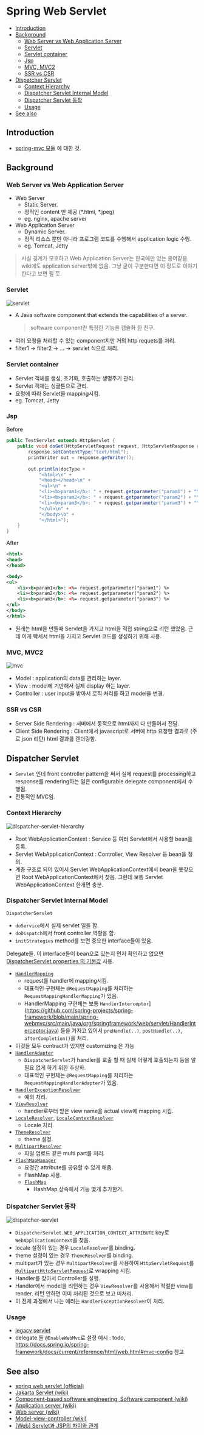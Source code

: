 # Spring Web Servlet

- [Introduction](#introduction)
- [Background](#background)
  - [Web Server vs Web Application Server](#web-server-vs-web-application-server)
  - [Servlet](#servlet)
  - [Servlet container](#servlet-container)
  - [Jsp](#jsp)
  - [MVC, MVC2](#mvc-mvc2)
  - [SSR vs CSR](#ssr-vs-csr)
- [Dispatcher Servlet](#dispatcher-servlet)
  - [Context Hierarchy](#context-hierarchy)
  - [Dispatcher Servlet Internal Model](#dispatcher-servlet-internal-model)
  - [Dispatcher Servlet 동작](#dispatcher-servlet-동작)
  - [Usage](#usage)
- [See also](#see-also)

## Introduction

- [spring-mvc 모듈](https://github.com/spring-projects/spring-framework/tree/main/spring-webmvc) 에 대한 것.

## Background

### Web Server vs Web Application Server

- Web Server
  - Static Server.
  - 정적인 content 만 제공 (*.html, *.jpeg)
  - eg. nginx, apache server
- Web Application Server
  - Dynamic Server.
  - 정적 리소스 뿐만 아니라 프로그램 코드를 수행해서 application logic 수행.
  - eg. Tomcat, Jetty

> 사실 경계가 모호하고 Web Application Server는 한국에만 있는 용어같음. wiki에도 application server밖에 없음. 그냥 굳이 구분한다면 이 정도로 이야기 한다고 보면 될 듯.

### Servlet

![servlet](./img/spring-web-servlet-servlet.png)

- A Java software component that extends the capabilities of a server.
  > software component란 특정한 기능을 캡슐화 한 친구.
- 여러 요청을 처리할 수 있는 component지만 거의 http requets를 처리.
- filter1 -> filter2 -> ... -> servlet 식으로 처리.

### Servlet container

- Servlet 객체를 생성, 초기화, 호출하는 생명주기 관리.
- Servlet 객체는 싱글톤으로 관리.
- 요청에 따라 Servlet을 mapping시킴.
- eg. Tomcat, Jetty

### Jsp

Before

```java
public TestServlet extends HttpServlet {
    public void doGet(HttpServletRequest request, HttpServletResponse response) throws ServletException, IOException {
        response.setContentType("text/html");
        printWriter out = response.getWriter();
        
        out.println(docType + 
            "<html>\n" +
            "<head></head>\n" +
            "<ul>\n" + 
            "<li><b>param1</b>: " + request.getparameter("param1") + "\n" +
            "<li><b>param2</b>: " + request.getparameter("param2") + "\n" +
            "<li><b>param3</b>: " + request.getparameter("param3") + "\n" +
            "</ul>\n" +
            "</body>\b" + 
            "</html>");
    }
}
```

After

```xml
<html>
<head>
</head>

<body>
<ul>
    <li><b>param1</b>: <%= request.getparameter("param1") %>
    <li><b>param2</b>: <%= request.getparameter("param2") %>
    <li><b>param3</b>: <%= request.getparameter("param3") %>
</ul>
</body>
</html>
```

- 원래는 html을 만들때 Servlet을 가지고 html을 직접 string으로 리턴 했었음. 근데 이게 빡세서 html을 가지고 Servlet 코드를 생성하기 위해 사용.

### MVC, MVC2

![mvc](./img/spring-web-servlet-mvc.png)

- Model : application의 data를 관리하는 layer.
- View : model에 기반해서 실제 display 하는 layer.
- Controller : user input을 받아서 로직 처리를 하고 model을 변경.

### SSR vs CSR

- Server Side Rendering : 서버에서 동적으로 html까지 다 만들어서 전달.
- Client Side Rendering : Client에서 javascript로 서버에 http 요청한 결과로 (주로 json 리턴) html 결과를 렌더링함.

## Dispatcher Servlet

- `Servlet` 인데 front controller pattern을 써서 실제 request를 processing하고 response를 rendering하는 일은 configurable delegate component에서 수행됨.
- 전통적인 MVC임.

### Context Hierarchy

![dispatcher-servlet-hierarchy](./img/spring-web-servlet-dispatcher-servlet-hierarchy.png)

- Root WebApplicationContext : Service 등 여러 Servlet에서 사용할 bean을 등록.
- Servlet WebApplicationContext : Controller, View Resolver 등 bean을 정의.
- 계층 구조로 되어 있어서 Servlet WebApplicationContext에서 bean을 못찾으면 Root WebApplicationContext에서 찾음. 그런데 보통 Servlet WebApplicationContext 한개면 충분.

### Dispatcher Servlet Internal Model

`DispatcherServlet`

- `doService`에서 실제 servlet 일을 함.
- `doDispatch`에서 front controller 역할을 함.
- `initStrategies` method를 보면 중요한 interface들이 있음.

Delegate들. 이 interface들이 bean으로 있는지 먼저 확인하고 없으면 [DispatcherServlet.properties 의 기본값](https://github.com/spring-projects/spring-framework/blob/main/spring-webmvc/src/main/resources/org/springframework/web/servlet/DispatcherServlet.properties) 사용.

- [`HandlerMapping`](https://github.com/spring-projects/spring-framework/blob/main/spring-webmvc/src/main/java/org/springframework/web/servlet/HandlerMapping.java)
  - request를 handler에 mapping시킴.
  - 대표적인 구현체는 `@RequestMapping`를 처리하는 `RequestMappingHandlerMapping`가 있음.
  - HandlerMapping 구현체는 보통 `HandlerInterceptor`](https://github.com/spring-projects/spring-framework/blob/main/spring-webmvc/src/main/java/org/springframework/web/servlet/HandlerInterceptor.java) 들을 가지고 있어서 `preHandle(..)`, `postHandle(..)`, `afterCompletion()`을 처리.
- 이것들 모두 contract가 있지만 customizing 은 가능
- [`HandlerAdapter`](https://github.com/spring-projects/spring-framework/blob/main/spring-webmvc/src/main/java/org/springframework/web/servlet/HandlerAdapter.java)
  - `DispatcherServlet`가 handler를 호출 할 때 실제 어떻게 호출되는지 등을 알 필요 없게 하기 위한 추상화.
  - 대표적인 구현체는 `@RequestMapping`를 처리하는 `RequestMappingHandlerAdapter`가 있음.
- [`HandlerExceptionResolver`](https://github.com/spring-projects/spring-framework/blob/main/spring-webmvc/src/main/java/org/springframework/web/servlet/HandlerExceptionResolver.java)
  - 예외 처리.
- [`ViewResolver`](https://github.com/spring-projects/spring-framework/blob/main/spring-webmvc/src/main/java/org/springframework/web/servlet/ViewResolver.java)
  - handler로부터 받은 view name을 actual view에 mapping 시킴.
- [`LocaleResolver`](https://github.com/spring-projects/spring-framework/blob/main/spring-webmvc/src/main/java/org/springframework/web/servlet/LocaleResolver.java), [`LocaleContextResolver`](https://github.com/spring-projects/spring-framework/blob/main/spring-webmvc/src/main/java/org/springframework/web/servlet/LocaleContextResolver.java)
  - Locale 처리.
- [`ThemeResolver`](https://github.com/spring-projects/spring-framework/blob/main/spring-webmvc/src/main/java/org/springframework/web/servlet/ThemeResolver.java)
  - theme 설정.
- [`MultipartResolver`](https://github.com/spring-projects/spring-framework/blob/main/spring-web/src/main/java/org/springframework/web/multipart/MultipartResolver.java)
  - 파일 업로드 같은 multi part를 처리.
- [`FlashMapManager`](https://github.com/spring-projects/spring-framework/blob/main/spring-webmvc/src/main/java/org/springframework/web/servlet/FlashMapManager.java)
  - 요청간 attribute를 공유할 수 있게 해줌.
  - FlashMap 사용.
  - [`FlashMap`](https://github.com/spring-projects/spring-framework/blob/main/spring-webmvc/src/main/java/org/springframework/web/servlet/FlashMap.java)
    - HashMap 상속해서 기능 몇개 추가한거.

### Dispatcher Servlet 동작

![dispatcher-servlet](./img/spring-web-servlet-dispatcher-servlet.png)

- `DispatcherServlet.WEB_APPLICATION_CONTEXT_ATTRIBUTE` key로 `WebApplicationContext`를 찾음.
- locale 설정이 있는 경우 `LocaleResolver`를 binding.
- theme 설정이 있는 경우 `ThemeResolver`를 binding.
- multipart가 있는 경우 `MultipartResolver`를 사용하여 `HttpServletRequest`를 [`MultipartHttpServletRequest`](https://github.com/spring-projects/spring-framework/blob/main/spring-web/src/main/java/org/springframework/web/multipart/MultipartHttpServletRequest.java)로 wrapping 시킴.
- Handler를 찾아서 Controller를 실행.
- Handler에서 model을 리턴하는 경우 `ViewResolver`를 사용해서 적절한 view를 render. 리턴 안하면 이미 처리된 것으로 보고 미처리.
- 이 전체 과정에서 나는 에러는 `HandlerExceptionResolver`이 처리.

### Usage

- [legacy servlet](spring-legacy-servlet/src/main/webapp/WEB-INF/web.xml)
- delegate 들 `@EnableWebMvc`로 설정 예시 : todo, https://docs.spring.io/spring-framework/docs/current/reference/html/web.html#mvc-config 참고

## See also

- [spring web servlet (official)](https://docs.spring.io/spring-framework/docs/current/reference/html/web.html)
- [Jakarta Servlet (wiki)](https://en.wikipedia.org/wiki/Jakarta_Servlet)
- [Component-based software engineering, Software component (wiki)](https://en.wikipedia.org/wiki/Component-based_software_engineering#Software_component)
- [Application server (wiki)](https://en.wikipedia.org/wiki/Application_server)
- [Web server (wiki)](https://en.wikipedia.org/wiki/Web_server)
- [Model-view-controller (wiki)](https://en.wikipedia.org/wiki/Model%E2%80%93view%E2%80%93controller)
- [[Web] Servlet과 JSP의 차이와 관계](https://gmlwjd9405.github.io/2018/11/04/servlet-vs-jsp.html)